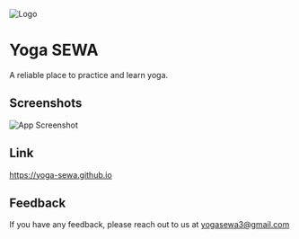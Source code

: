 ![Logo](https://raw.githubusercontent.com/yoga-sewa/images/main/Free_Sample_By_Wix.jpg)
# Yoga SEWA
A reliable place to practice and learn yoga.
## Screenshots
![App Screenshot](https://raw.githubusercontent.com/yoga-sewa/images/main/screely-1657371547491.png)
## Link
https://yoga-sewa.github.io
## Feedback
If you have any feedback, please reach out to us at [yogasewa3@gmail.com](mailto:yogasewa3@gmail.com)
